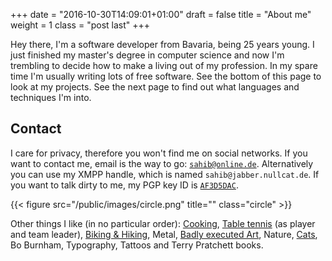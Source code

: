 +++
date = "2016-10-30T14:09:01+01:00"
draft = false
title = "About me"
weight = 1
class = "post last"
+++

Hey there, I'm a software developer from Bavaria, being 25 years young. I just
finished my master's degree in computer science and now I'm trembling to decide
how to make a living out of my profession. In my spare time I'm usually writing
lots of free software. See the bottom of this page to look at my projects.
See the next page to find out what languages and techniques I'm into.

## Contact

I care for privacy, therefore you won't find me on social networks. If you want
to contact me, email is the way to go: <a
href="mailto:sahib@online.de">``sahib@online.de``</a>. Alternatively you can
use my XMPP handle, which is named ``sahib@jabber.nullcat.de``. If you want to
talk dirty to me, my PGP key ID is
[``AF3D5DAC``](https://pgp.mit.edu/pks/lookup?op=vindex&search=0x60464F5AAF3D5DAC).

{{< figure src="/public/images/circle.png" title="" class="circle" >}}

<span class="italic">Other things I like (in no particular order):</span>
[Cooking](https://studentkittens.github.io/recipes),
[Table tennis](http://bttv.click-tt.de/cgi-bin/WebObjects/nuLigaTTDE.woa/wa/teamPortrait?teamtable=2331279&pageState=vorrunde&championship=K305+2016%2F17&group=277527) (as player and team leader), [Biking & Hiking](https://www.komoot.de/user/311393048714), Metal, [Badly executed Art](http://frogoncoffee.deviantart.com/), Nature, [Cats](https://imgur.com/a/gGvgW), Bo Burnham, Typography, Tattoos and Terry Pratchett books.
